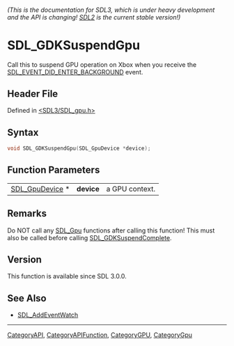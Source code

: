 ###### (This is the documentation for SDL3, which is under heavy development and the API is changing! [SDL2](https://wiki.libsdl.org/SDL2/) is the current stable version!)
# SDL_GDKSuspendGpu

Call this to suspend GPU operation on Xbox when you receive the [SDL_EVENT_DID_ENTER_BACKGROUND](SDL_EVENT_DID_ENTER_BACKGROUND) event.

## Header File

Defined in [<SDL3/SDL_gpu.h>](https://github.com/libsdl-org/SDL/blob/main/include/SDL3/SDL_gpu.h)

## Syntax

```c
void SDL_GDKSuspendGpu(SDL_GpuDevice *device);
```

## Function Parameters

|                                  |            |                |
| -------------------------------- | ---------- | -------------- |
| [SDL_GpuDevice](SDL_GpuDevice) * | **device** | a GPU context. |

## Remarks

Do NOT call any [SDL_Gpu](SDL_Gpu) functions after calling this function!
This must also be called before calling
[SDL_GDKSuspendComplete](SDL_GDKSuspendComplete).

## Version

This function is available since SDL 3.0.0.

## See Also

- [SDL_AddEventWatch](SDL_AddEventWatch)

----
[CategoryAPI](CategoryAPI), [CategoryAPIFunction](CategoryAPIFunction), [CategoryGPU](CategoryGPU), [CategoryGpu](CategoryGpu)


